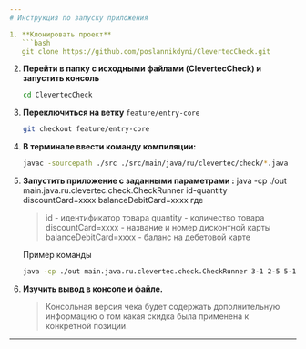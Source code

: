 ```yaml
---
# Инструкция по запуску приложения

1. **Клонировать проект**
   ```bash
   git clone https://github.com/poslannikdyni/ClevertecCheck.git
   ```

2. **Перейти в папку с исходными файлами (ClevertecCheck) и запустить консоль**
   ```bash
   cd ClevertecCheck
   ```

3. **Переключиться на ветку** `feature/entry-core`
   ```bash
   git checkout feature/entry-core
   ```

4. **В терминале ввести команду компиляции:**

   ```bash
   javac -sourcepath ./src ./src/main/java/ru/clevertec/check/*.java
   ```

5. **Запустить приложение с заданными параметрами :**
   java -cp ./out main.java.ru.clevertec.check.CheckRunner id-quantity discountCard=xxxx balanceDebitCard=xxxx
   где 
   > id - идентификатор товара
   > quantity - количество товара
   > discountCard=xxxx - название и номер дисконтной карты
   > balanceDebitCard=xxxx - баланс на дебетовой карте

   Пример команды

   ```bash
   java -cp ./out main.java.ru.clevertec.check.CheckRunner 3-1 2-5 5-1 5-2 discountCard=1111 balanceDebitCard=100.11
   ```

6. **Изучить вывод в консоле и файле.**
   > Консольная версия чека будет содержать дополнительную информацию о том какая скидка была применена к конкретной позиции.
---
```




